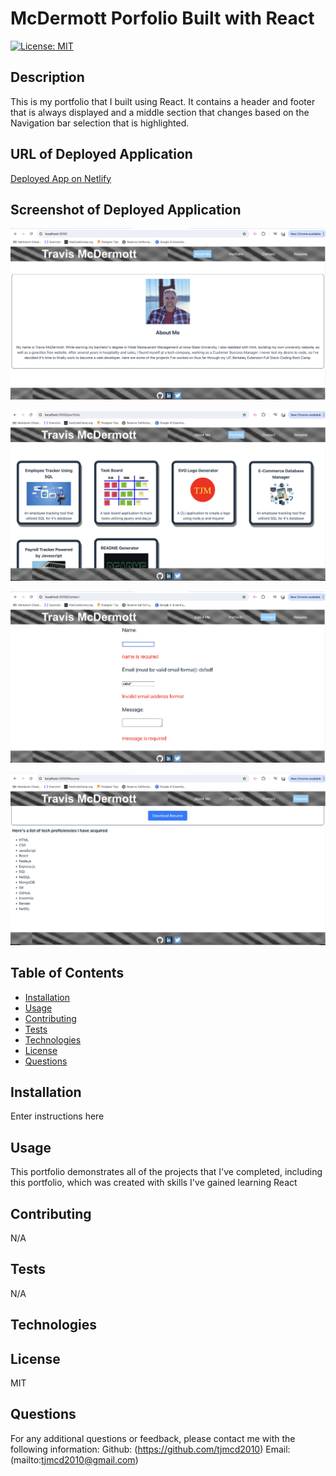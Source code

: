 # McDermott Porfolio Built with React

  [![License: MIT](https://img.shields.io/badge/License-MIT-yellow.svg)](https://opensource.org/licenses/MIT)

  ## Description
  This is my portfolio that I built using React. It contains a header and footer that is always displayed and a middle section that changes based on the Navigation bar selection that is highlighted.

  ## URL of Deployed Application

  [Deployed App on Netlify](https://frolicking-youtiao-0ff742.netlify.app/)

  ## Screenshot of Deployed Application

  ![Homepage](./src/assets/home.png)

  ![Projects](./src/assets/projects.png)

  ![Contact](./src/assets/contact.png)

  ![Resume](./src/assets/resume.png)

  ## Table of Contents
  - [Installation](#installation)
  - [Usage](#usage)
  - [Contributing](#contributing)
  - [Tests](#tests)
  - [Technologies](#technologies)
  - [License](#license)
  - [Questions](#questions)

  ## Installation
  Enter instructions here

  ## Usage
  This portfolio demonstrates all of the projects that I've completed, including this portfolio, which was created with skills I've gained learning React

  ## Contributing
  N/A

  ## Tests
  N/A

  ## Technologies
  

   ## License
  MIT

  ## Questions

  For any additional questions or feedback, please contact me with the following information:
  Github: (https://github.com/tjmcd2010)
  Email: (mailto:tjmcd2010@gmail.com)  

